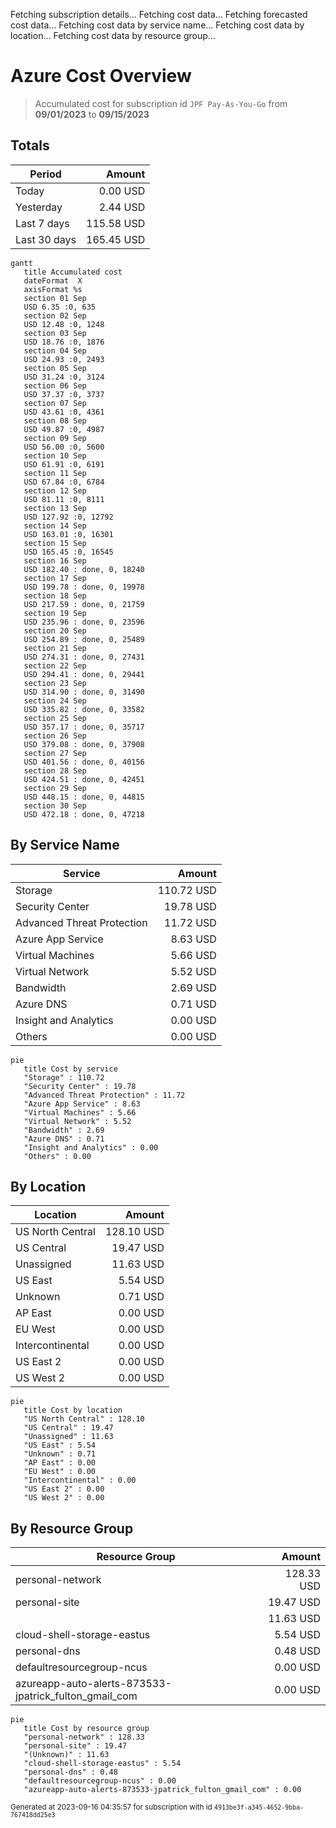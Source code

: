 Fetching subscription details...
Fetching cost data...
Fetching forecasted cost data...
Fetching cost data by service name...
Fetching cost data by location...
Fetching cost data by resource group...
# Azure Cost Overview

> Accumulated cost for subscription id `JPF Pay-As-You-Go` from **09/01/2023** to **09/15/2023**

## Totals

|Period|Amount|
|---|---:|
|Today|0.00 USD|
|Yesterday|2.44 USD|
|Last 7 days|115.58 USD|
|Last 30 days|165.45 USD|

```mermaid
gantt
   title Accumulated cost
   dateFormat  X
   axisFormat %s
   section 01 Sep
   USD 6.35 :0, 635
   section 02 Sep
   USD 12.48 :0, 1248
   section 03 Sep
   USD 18.76 :0, 1876
   section 04 Sep
   USD 24.93 :0, 2493
   section 05 Sep
   USD 31.24 :0, 3124
   section 06 Sep
   USD 37.37 :0, 3737
   section 07 Sep
   USD 43.61 :0, 4361
   section 08 Sep
   USD 49.87 :0, 4987
   section 09 Sep
   USD 56.00 :0, 5600
   section 10 Sep
   USD 61.91 :0, 6191
   section 11 Sep
   USD 67.84 :0, 6784
   section 12 Sep
   USD 81.11 :0, 8111
   section 13 Sep
   USD 127.92 :0, 12792
   section 14 Sep
   USD 163.01 :0, 16301
   section 15 Sep
   USD 165.45 :0, 16545
   section 16 Sep
   USD 182.40 : done, 0, 18240
   section 17 Sep
   USD 199.78 : done, 0, 19978
   section 18 Sep
   USD 217.59 : done, 0, 21759
   section 19 Sep
   USD 235.96 : done, 0, 23596
   section 20 Sep
   USD 254.89 : done, 0, 25489
   section 21 Sep
   USD 274.31 : done, 0, 27431
   section 22 Sep
   USD 294.41 : done, 0, 29441
   section 23 Sep
   USD 314.90 : done, 0, 31490
   section 24 Sep
   USD 335.82 : done, 0, 33582
   section 25 Sep
   USD 357.17 : done, 0, 35717
   section 26 Sep
   USD 379.08 : done, 0, 37908
   section 27 Sep
   USD 401.56 : done, 0, 40156
   section 28 Sep
   USD 424.51 : done, 0, 42451
   section 29 Sep
   USD 448.15 : done, 0, 44815
   section 30 Sep
   USD 472.18 : done, 0, 47218
```

## By Service Name

|Service|Amount|
|---|---:|
|Storage|110.72 USD|
|Security Center|19.78 USD|
|Advanced Threat Protection|11.72 USD|
|Azure App Service|8.63 USD|
|Virtual Machines|5.66 USD|
|Virtual Network|5.52 USD|
|Bandwidth|2.69 USD|
|Azure DNS|0.71 USD|
|Insight and Analytics|0.00 USD|
|Others|0.00 USD|

```mermaid
pie
   title Cost by service
   "Storage" : 110.72
   "Security Center" : 19.78
   "Advanced Threat Protection" : 11.72
   "Azure App Service" : 8.63
   "Virtual Machines" : 5.66
   "Virtual Network" : 5.52
   "Bandwidth" : 2.69
   "Azure DNS" : 0.71
   "Insight and Analytics" : 0.00
   "Others" : 0.00
```

## By Location

|Location|Amount|
|---|---:|
|US North Central|128.10 USD|
|US Central|19.47 USD|
|Unassigned|11.63 USD|
|US East|5.54 USD|
|Unknown|0.71 USD|
|AP East|0.00 USD|
|EU West|0.00 USD|
|Intercontinental|0.00 USD|
|US East 2|0.00 USD|
|US West 2|0.00 USD|

```mermaid
pie
   title Cost by location
   "US North Central" : 128.10
   "US Central" : 19.47
   "Unassigned" : 11.63
   "US East" : 5.54
   "Unknown" : 0.71
   "AP East" : 0.00
   "EU West" : 0.00
   "Intercontinental" : 0.00
   "US East 2" : 0.00
   "US West 2" : 0.00
```

## By Resource Group

|Resource Group|Amount|
|---|---:|
|personal-network|128.33 USD|
|personal-site|19.47 USD|
||11.63 USD|
|cloud-shell-storage-eastus|5.54 USD|
|personal-dns|0.48 USD|
|defaultresourcegroup-ncus|0.00 USD|
|azureapp-auto-alerts-873533-jpatrick_fulton_gmail_com|0.00 USD|

```mermaid
pie
   title Cost by resource group
   "personal-network" : 128.33
   "personal-site" : 19.47
   "(Unknown)" : 11.63
   "cloud-shell-storage-eastus" : 5.54
   "personal-dns" : 0.48
   "defaultresourcegroup-ncus" : 0.00
   "azureapp-auto-alerts-873533-jpatrick_fulton_gmail_com" : 0.00
```

<sup>Generated at 2023-09-16 04:35:57 for subscription with id `4913be3f-a345-4652-9bba-767418dd25e3`</sup>
